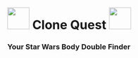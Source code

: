 # <img src="https://slackmojis.com/emojis/30922-vader_point/download" width="50"/> Clone Quest <img src="https://slackmojis.com/emojis/69156-vader_point_reverse/download" width="50"/>
### Your Star Wars Body Double Finder
